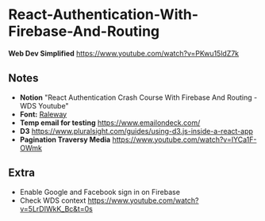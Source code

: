 # React-Authentication-With-Firebase-And-Routing
**Web Dev Simplified**
https://www.youtube.com/watch?v=PKwu15ldZ7k

## Notes
- **Notion** "React Authentication Crash Course With Firebase And Routing - WDS Youtube"
- **Font:** [Raleway](https://fonts.google.com/specimen/Raleway)
- **Temp email for testing** https://www.emailondeck.com/ 
- **D3** https://www.pluralsight.com/guides/using-d3.js-inside-a-react-app
- **Pagination Traversy Media** https://www.youtube.com/watch?v=IYCa1F-OWmk

## Extra
- Enable Google and Facebook sign in on Firebase
- Check WDS context https://www.youtube.com/watch?v=5LrDIWkK_Bc&t=0s